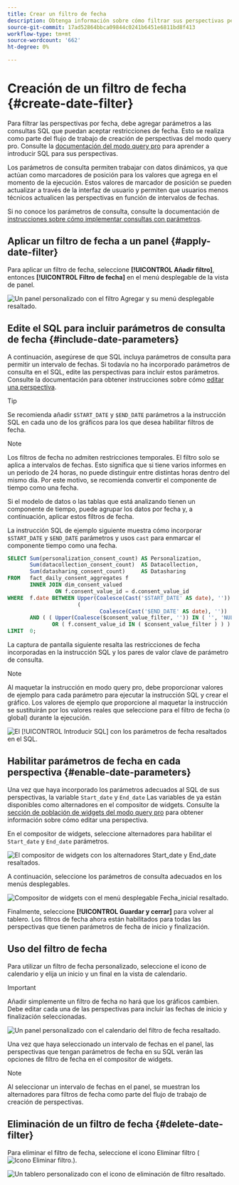 ```yaml
---
title: Crear un filtro de fecha
description: Obtenga información sobre cómo filtrar sus perspectivas personalizadas por fecha.
source-git-commit: 17ad52864bbca09844c0241b6451e6811bd8f413
workflow-type: tm+mt
source-wordcount: '662'
ht-degree: 0%

---
```


# Creación de un filtro de fecha {#create-date-filter}

Para filtrar las perspectivas por fecha, debe agregar parámetros a las consultas SQL que puedan aceptar restricciones de fecha. Esto se realiza como parte del flujo de trabajo de creación de perspectivas del modo query pro. Consulte la [documentación del modo query pro](#query-pro-mode) para aprender a introducir SQL para sus perspectivas.

Los parámetros de consulta permiten trabajar con datos dinámicos, ya que actúan como marcadores de posición para los valores que agrega en el momento de la ejecución. Estos valores de marcador de posición se pueden actualizar a través de la interfaz de usuario y permiten que usuarios menos técnicos actualicen las perspectivas en función de intervalos de fechas.

Si no conoce los parámetros de consulta, consulte la documentación de [instrucciones sobre cómo implementar consultas con parámetros](../../../../query-service/ui/parameterized-queries.md).

## Aplicar un filtro de fecha a un panel {#apply-date-filter}

Para aplicar un filtro de fecha, seleccione **[!UICONTROL Añadir filtro]**, entonces **[!UICONTROL Filtro de fecha]** en el menú desplegable de la vista de panel.

![Un panel personalizado con el filtro Agregar y su menú desplegable resaltado.](../../../images/customizable-insights/add-filter.png)

## Edite el SQL para incluir parámetros de consulta de fecha {#include-date-parameters}

A continuación, asegúrese de que SQL incluya parámetros de consulta para permitir un intervalo de fechas. Si todavía no ha incorporado parámetros de consulta en el SQL, edite las perspectivas para incluir estos parámetros. Consulte la documentación para obtener instrucciones sobre cómo [editar una perspectiva](../query-pro-mode.md#edit).

>[!TIP]
>
>Se recomienda añadir `$START_DATE` y `$END_DATE` parámetros a la instrucción SQL en cada uno de los gráficos para los que desea habilitar filtros de fecha.

>[!NOTE]
>
>Los filtros de fecha no admiten restricciones temporales. El filtro solo se aplica a intervalos de fechas. Esto significa que si tiene varios informes en un periodo de 24 horas, no puede distinguir entre distintas horas dentro del mismo día. Por este motivo, se recomienda convertir el componente de tiempo como una fecha.

Si el modelo de datos o las tablas que está analizando tienen un componente de tiempo, puede agrupar los datos por fecha y, a continuación, aplicar estos filtros de fecha.

La instrucción SQL de ejemplo siguiente muestra cómo incorporar `$START_DATE` y `$END_DATE` parámetros y usos `cast` para enmarcar el componente tiempo como una fecha.

```sql
SELECT Sum(personalization_consent_count) AS Personalization,
       Sum(datacollection_consent_count)  AS Datacollection,
       Sum(datasharing_consent_count)     AS Datasharing
FROM   fact_daily_consent_aggregates f
       INNER JOIN dim_consent_valued
               ON f.consent_value_id = d.consent_value_id
WHERE  f.date BETWEEN Upper(Coalesce(Cast('$START_DATE' AS date), '')) AND Upper
                      (
                             Coalesce(Cast('$END_DATE' AS date), ''))
       AND ( ( Upper(Coalesce($consent_value_filter, '')) IN ( '', 'NULL' ) )
              OR ( f.consent_value_id IN ( $consent_value_filter ) ) )
LIMIT  0; 
```

La captura de pantalla siguiente resalta las restricciones de fecha incorporadas en la instrucción SQL y los pares de valor clave de parámetro de consulta.

>[!NOTE]
>
>Al maquetar la instrucción en modo query pro, debe proporcionar valores de ejemplo para cada parámetro para ejecutar la instrucción SQL y crear el gráfico. Los valores de ejemplo que proporcione al maquetar la instrucción se sustituirán por los valores reales que seleccione para el filtro de fecha (o global) durante la ejecución.

![El [!UICONTROL Introducir SQL] con los parámetros de fecha resaltados en el SQL.](../../../images/customizable-insights/sql-date-parameters.png)

## Habilitar parámetros de fecha en cada perspectiva {#enable-date-parameters}

Una vez que haya incorporado los parámetros adecuados al SQL de sus perspectivas, la variable `Start_date` y `End_date` Las variables de ya están disponibles como alternadores en el compositor de widgets. Consulte la [sección de población de widgets del modo query pro](#populate-widget) para obtener información sobre cómo editar una perspectiva.

En el compositor de widgets, seleccione alternadores para habilitar el `Start_date` y `End_date` parámetros.

![El compositor de widgets con los alternadores Start_date y End_date resaltados.](../../../images/customizable-insights/widget-composer-date-filter-toggles.png)

A continuación, seleccione los parámetros de consulta adecuados en los menús desplegables.

![Compositor de widgets con el menú desplegable Fecha_inicial resaltado.](../../../images/customizable-insights/widget-composer-date-filter-dropdown.png)

Finalmente, seleccione **[!UICONTROL Guardar y cerrar]** para volver al tablero. Los filtros de fecha ahora están habilitados para todas las perspectivas que tienen parámetros de fecha de inicio y finalización.

## Uso del filtro de fecha

Para utilizar un filtro de fecha personalizado, seleccione el icono de calendario y elija un inicio y un final en la vista de calendario.

>[!IMPORTANT]
>
>Añadir simplemente un filtro de fecha no hará que los gráficos cambien. Debe editar cada una de las perspectivas para incluir las fechas de inicio y finalización seleccionadas.

![Un panel personalizado con el calendario del filtro de fecha resaltado.](../../../images/customizable-insights/date-filter.png)

Una vez que haya seleccionado un intervalo de fechas en el panel, las perspectivas que tengan parámetros de fecha en su SQL verán las opciones de filtro de fecha en el compositor de widgets.

>[!NOTE]
>
>Al seleccionar un intervalo de fechas en el panel, se muestran los alternadores para filtros de fecha como parte del flujo de trabajo de creación de perspectivas.

## Eliminación de un filtro de fecha {#delete-date-filter}

Para eliminar el filtro de fecha, seleccione el icono Eliminar filtro (![Icono Eliminar filtro.](../../../images/customizable-insights/delete-filter-icon.png)).

![Un tablero personalizado con el icono de eliminación de filtro resaltado.](../../../images/customizable-insights/delete-date-filter.png)
